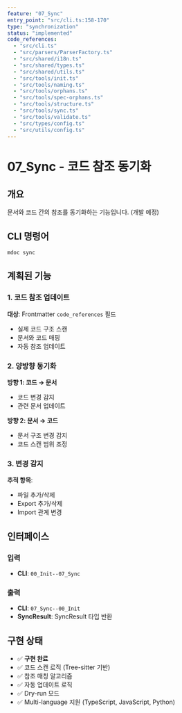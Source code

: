 ```yaml
---
feature: "07_Sync"
entry_point: "src/cli.ts:158-170"
type: "synchronization"
status: "implemented"
code_references:
  - "src/cli.ts"
  - "src/parsers/ParserFactory.ts"
  - "src/shared/i18n.ts"
  - "src/shared/types.ts"
  - "src/shared/utils.ts"
  - "src/tools/init.ts"
  - "src/tools/naming.ts"
  - "src/tools/orphans.ts"
  - "src/tools/spec-orphans.ts"
  - "src/tools/structure.ts"
  - "src/tools/sync.ts"
  - "src/tools/validate.ts"
  - "src/types/config.ts"
  - "src/utils/config.ts"
---
```


# 07_Sync - 코드 참조 동기화

## 개요

문서와 코드 간의 참조를 동기화하는 기능입니다. (개발 예정)

## CLI 명령어

```bash
mdoc sync
```

## 계획된 기능

### 1. 코드 참조 업데이트

**대상**: Frontmatter `code_references` 필드

- 실제 코드 구조 스캔
- 문서와 코드 매핑
- 자동 참조 업데이트

### 2. 양방향 동기화

**방향 1: 코드 → 문서**
- 코드 변경 감지
- 관련 문서 업데이트

**방향 2: 문서 → 코드**
- 문서 구조 변경 감지
- 코드 스캔 범위 조정

### 3. 변경 감지

**추적 항목**:
- 파일 추가/삭제
- Export 추가/삭제
- Import 관계 변경

## 인터페이스

### 입력

- **CLI**: `00_Init--07_Sync`

### 출력

- **CLI**: `07_Sync--00_Init`
- **SyncResult**: SyncResult 타입 반환

## 구현 상태

- ✅ **구현 완료**
- ✅ 코드 스캔 로직 (Tree-sitter 기반)
- ✅ 참조 매칭 알고리즘
- ✅ 자동 업데이트 로직
- ✅ Dry-run 모드
- ✅ Multi-language 지원 (TypeScript, JavaScript, Python)
